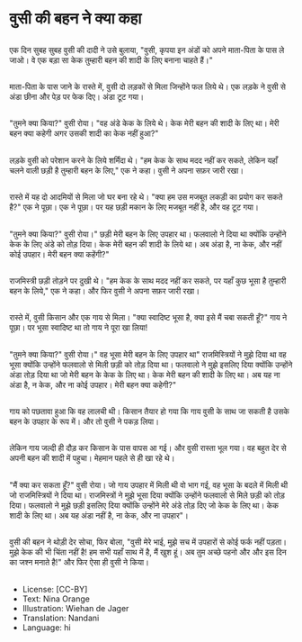 # वुसी की बहन ने क्या कहा

##
एक दिन सुबह सुबह वुसी की दादी ने उसे बुलाया, "वुसी, कृपया इन अंडों को अपने माता-पिता के पास ले जाओ। वे एक बड़ा सा केक तुम्हारी बहन की शादी के लिए बनाना चाहते हैं।"

##
माता-पिता के पास जाने के रास्ते में, वुसी दो लड़कों से मिला जिन्होंने फल लिये थे। एक लड़के ने वुसी से अंडा छीना और पेड़ पर फेक दिए। अंडा टूट गया।

##
"तुमने क्या किया?" वुसी रोया। "वह अंडे केक के लिये थे। केक मेरी बहन की शादी के लिए था। मेरी बहन क्या कहेगी अगर उसकी शादी का केक नहीं हुआ?"

##
लड़के वुसी को परेशान करने के लिये शर्मिंदा थे। "हम केक के साथ मदद नहीं कर सकते, लेकिन यहाँ चलने वाली छड़ी है तुम्हारी बहन के लिए," एक ने कहा। वुसी ने अपना सफ़र जारी रखा।

##
रास्ते में यह दो आदमियों से मिला जो घर बना रहे थे। "क्या हम उस मजबूत लकड़ी का प्रयोग कर सकते है?" एक ने पूछा। एक ने पूछा। पर यह छड़ी मकान के लिए मजबूत नहीं है, और वह टूट गया।

##
"तुमने क्या किया?" वुसी रोया।" छड़ी मेरी बहन के लिए उपहार था। फलवालो ने दिया था क्योंकि उन्होंने केक के लिए अंडे को तोड़ दिया। केक मेरी बहन की शादी के लिये था। अब अंडा है, ना केक, और नहीं कोई उपहार। मेरी बहन क्या कहेंगी?"

##
राजमिस्त्री छड़ी तोड़ने पर दुखी थे। "हम केक के साथ मदद नहीं कर सकते, पर यहाँ कुछ भूसा है तुम्हारी बहन के लिये," एक ने कहा। और फिर वुसी ने अपना सफ़र जारी रखा।

##
रास्ते में, वुसी किसान और एक गाय से मिला। "क्या स्वादिष्ट भूसा है, क्या इसे मैं चबा सकती हूँ?" गाय ने पूछा। पर भूसा स्वादिष्ट था तो गाय ने पूरा खा लिया!

##
"तुमने क्या किया?" वुसी रोया।" वह भूसा मेरी बहन के लिए उपहार था" राजमिस्त्रियों ने मुझे दिया था वह भूसा क्योंकि उन्होंने फलवालो से मिली छड़ी को तोड़ दिया था। फलवालो ने मुझे इसलिए दिया क्योंकि उन्होंने अंडा तोड़ दिया था जो मेरी बहन के केक के लिए था। केक मेरी बहन की शादी के लिए था। अब यह ना अंडा है, न केक, और ना कोई उपहार। मेरी बहन क्या कहेगी?"

##
गाय को पछतावा हुआ कि वह लालची थी। किसान तैयार हो गया कि गाय वुसी के साथ जा सकती है उसके बहन के उपहार के रूप में। और तो वुसी ने पकड़ लिया।

##
लेकिन गाय जल्दी ही दौड़ कर किसान के पास वापस आ गई। और वुसी रास्ता भूल गया। वह बहुत देर से अपनी बहन की शादी में पहुचा। मेहमान पहले से ही खा रहे थे।

##
"मैं क्या कर सकता हूँ?" वुसी रोया। जो गाय उपहार में मिली थी वो भाग गई, वह भूसा के बदले में मिली थी जो राजमिस्त्रियों ने दिया था। राजमिस्त्रों ने मुझे भूसा दिया क्योंकि उन्होंने फलवालो से मिले छड़ी को तोड़ दिया। फलवालो ने मुझे छड़ी इसलिए दिया क्योंकि उन्होंने मेरे अंडे तोड़ दिए जो केक के लिए था। केक शादी के लिए था। अब यह अंडा नहीं है, ना केक, और ना उपहार"।

##
वुसी की बहन ने थोड़ी देर सोचा, फिर बोला, "वुसी मेरे भाई, मुझे सच में उपहारों से कोई फर्क नहीं पड़ता। मुझे केक की भी चिंता नहीं है! हम सभी यहाँ साथ में है, मैं खुश हूं। अब तुम अच्छे पहनो और और इस दिन का जश्न मनाते है!" और फिर ऐसा ही वुसी ने किया।

##
* License: [CC-BY]
* Text: Nina Orange
* Illustration: Wiehan de Jager
* Translation: Nandani
* Language: hi
